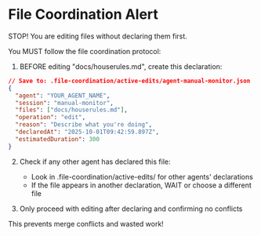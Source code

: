 # File Coordination Alert


STOP! You are editing files without declaring them first.

You MUST follow the file coordination protocol:

1. BEFORE editing "docs/houserules.md", create this declaration:

```json
// Save to: .file-coordination/active-edits/agent-manual-monitor.json
{
  "agent": "YOUR_AGENT_NAME",
  "session": "manual-monitor",
  "files": ["docs/houserules.md"],
  "operation": "edit",
  "reason": "Describe what you're doing",
  "declaredAt": "2025-10-01T09:42:59.897Z",
  "estimatedDuration": 300
}
```

2. Check if any other agent has declared this file:
   - Look in .file-coordination/active-edits/ for other agents' declarations
   - If the file appears in another declaration, WAIT or choose a different file

3. Only proceed with editing after declaring and confirming no conflicts

This prevents merge conflicts and wasted work!